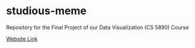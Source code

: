 # studious-meme
Repository for the Final Project of our Data Visualization (CS 5890) Course

[Website Link](https://candlemancer.github.io/)
